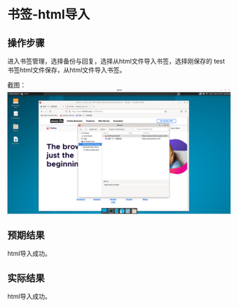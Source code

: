 # 书签-html导入

## 操作步骤

进入书签管理，选择备份与回复，选择从html文件导入书签，选择刚保存的 test书签html文件保存，从html文件导入书签。

截图：![](./img/书签-html导入-1.png)

## 预期结果

html导入成功。

##  实际结果

html导入成功。
